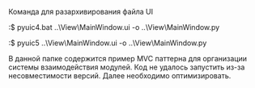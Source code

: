 Команда для разархивирования файла UI

:$ pyuic4.bat ..\View\MainWindow.ui -o ..\View\MainWindow.py

:$ pyuic5 ..\View\MainWindow.ui -o ..\View\MainWindow.py

В данной папке содержится пример MVC паттерна для организации системы взаимодействия
модулей. 
Код не удалось запустить из-за несовместимости версий. Далее необходимо оптимизировать.
